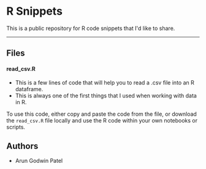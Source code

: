 # R Snippets

This is a public repository for R code snippets that I'd like to share.

***

## Files

#### read_csv.R
- This is a few lines of code that will help you to read a .csv file into an R dataframe.
- This is always one of the first things that I used when working with data in R.

To use this code, either copy and paste the code from the file, or download the `read_csv.R` file locally and use the R code within your own notebooks or scripts.

## Authors
- Arun Godwin Patel
